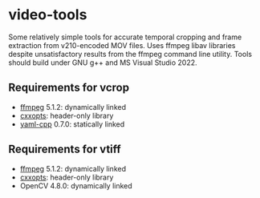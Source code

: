 # video-tools
Some relatively simple tools for accurate temporal cropping and frame extraction from v210-encoded MOV files. Uses ffmpeg libav libraries despite unsatisfactory results from the ffmpeg command line utility. Tools should build under GNU g++ and MS Visual Studio 2022.

## Requirements for vcrop
- [ffmpeg](https://ffmpeg.org/download.html) 5.1.2: dynamically linked 
- [cxxopts](https://github.com/jarro2783/cxxopts): header-only library
- [yaml-cpp](https://github.com/jbeder/yaml-cpp) 0.7.0: statically linked

## Requirements for vtiff
- [ffmpeg](https://ffmpeg.org/download.html) 5.1.2: dynamically linked 
- [cxxopts](https://github.com/jarro2783/cxxopts): header-only library
- OpenCV 4.8.0: dynamically linked
